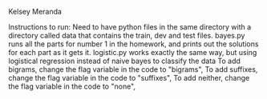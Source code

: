 Kelsey Meranda

Instructions to run:
Need to have python files in the same directory with a directory called data that contains the train, dev and test files. 
bayes.py runs all the parts for number 1 in the homework, and prints out the solutions for each part as it gets it.
logistic.py works exactly the same way, but using logistical regression instead of naive bayes to classify the data
To add bigrams, change the flag variable in the code to "bigrams",
To add suffixes, change the flag variable in the code to "suffixes", 
To add neither, change the flag variable in the code to "none", 
 
